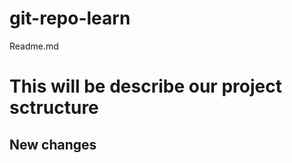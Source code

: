 # git-repo-learn
Readme.md

<h1>This will be describe our project sctructure</h1>

<h2>New changes</h2>